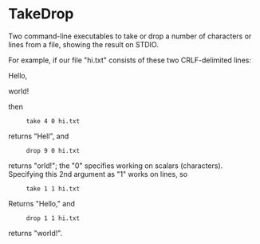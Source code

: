 # TakeDrop
Two command-line executables to take or drop a number of characters or lines from a file, showing the result on STDIO.

For example, if our file "hi.txt" consists of these two CRLF-delimited lines:
  
Hello,

world!
  
then

         take 4 0 hi.txt
   
returns "Hell", and 

         drop 9 0 hi.txt
   
returns "orld!"; the "0" specifies working on scalars (characters).
Specifying this 2nd argument as "1" works on lines, so 

         take 1 1 hi.txt
   
Returns "Hello," and 

         drop 1 1 hi.txt
   
returns "world!".
